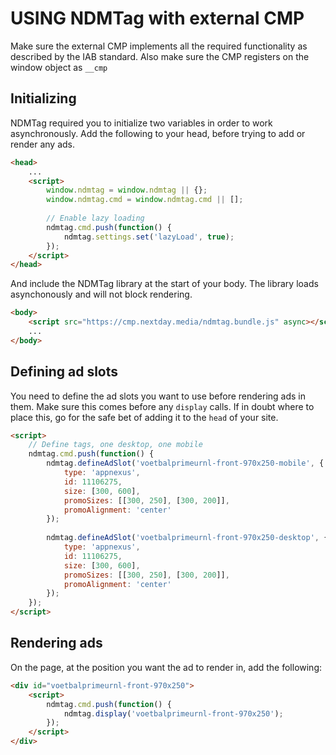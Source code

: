 # USING NDMTag with external CMP

Make sure the external CMP implements all the required functionality as described by the IAB standard. Also make sure the CMP registers on the window object as `__cmp`

## Initializing

NDMTag required you to initialize two variables in order to work asynchronously. Add the following to your head, before trying to add or render any ads.

```html
<head>
	...
	<script>
		window.ndmtag = window.ndmtag || {};
		window.ndmtag.cmd = window.ndmtag.cmd || [];
		
		// Enable lazy loading
		ndmtag.cmd.push(function() {
			ndmtag.settings.set('lazyLoad', true);
		});
	</script>
</head>
```

And include the NDMTag library at the start of your body. The library loads asynchonously and will not block rendering.
```html
<body>
	<script src="https://cmp.nextday.media/ndmtag.bundle.js" async></script>
	...
</body>
```

## Defining ad slots

You need to define the ad slots you want to use before rendering ads in them. Make sure this comes before any `display` calls. If in doubt where to place this, go for the safe bet of adding it to the `head` of your site.

```html
<script>
	// Define tags, one desktop, one mobile
	ndmtag.cmd.push(function() {
		ndmtag.defineAdSlot('voetbalprimeurnl-front-970x250-mobile', {
			type: 'appnexus',
			id: 11106275,
			size: [300, 600],
			promoSizes: [[300, 250], [300, 200]],
			promoAlignment: 'center'
		});
		
		ndmtag.defineAdSlot('voetbalprimeurnl-front-970x250-desktop', {
			type: 'appnexus',
			id: 11106275,
			size: [300, 600],
			promoSizes: [[300, 250], [300, 200]],
			promoAlignment: 'center'
		});
	});
</script>
```

## Rendering ads

On the page, at the position you want the ad to render in, add the following:
```html
<div id="voetbalprimeurnl-front-970x250">
	<script>
		ndmtag.cmd.push(function() {
			ndmtag.display('voetbalprimeurnl-front-970x250');
		});
	</script>
</div>
```
